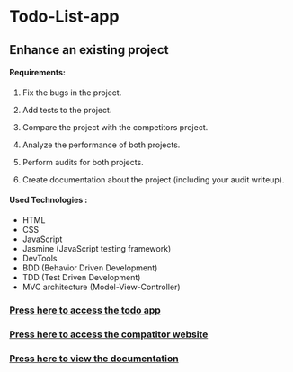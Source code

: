 # Todo-List-app

## Enhance an existing project
#### Requirements:

1. Fix the bugs in the project.

2. Add tests to the project.

3. Compare the project with the competitors project.

4. Analyze the performance of both projects.

5. Perform audits for both projects.

6. Create documentation about the project (including your audit writeup).

#### Used Technologies :

- HTML
- CSS
- JavaScript
- Jasmine (JavaScript testing framework)
- DevTools
- BDD (Behavior Driven Development)
- TDD (Test Driven Development)
- MVC architecture (Model-View-Controller)


### [Press here to access the todo app](https://christinematta.github.io/P8_enhance-an-existing-project/)
### [Press here to access the compatitor website](http://todolistme.net)
### [Press here to view the documentation](https://christinematta.github.io/P8_enhance-an-existing-project/Project_proposal.pdf)
